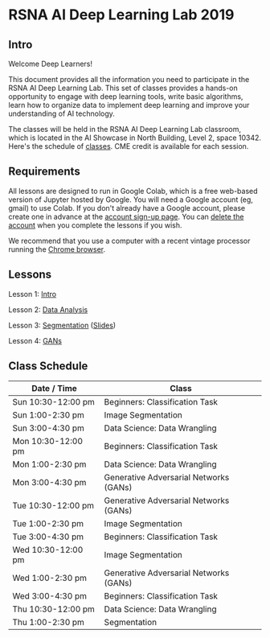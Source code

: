 
# RSNA AI Deep Learning Lab 2019

## Intro

Welcome Deep Learners!  

This document provides all the information you need to participate in the RSNA AI Deep Learning Lab. This set of classes provides a hands-on opportunity to engage with deep learning tools, write basic algorithms, learn how to organize data to implement deep learning and improve your understanding of AI technology. 

The classes will be held in the RSNA AI Deep Learning Lab classroom, which is located in the AI Showcase in North Building, Level 2, space 10342. Here's the schedule of [classes](#class-schedule). CME credit is available for each session.


## Requirements

All lessons are designed to run in Google Colab, which is a free web-based version of Jupyter hosted by Google. You will need a Google account (eg, gmail) to use Colab. If you don't already have a Google account, please create one in advance at the [account sign-up page](https://accounts.google.com/signup/v2/webcreateaccount?flowName=GlifWebSignIn&flowEntry=SignUp). You can [delete the account](https://support.google.com/accounts/answer/32046?hl=en) when you complete the lessons if you wish. 

We recommend that you use a computer with a recent vintage processor running the [Chrome browser](https://www.google.com/chrome/). 

## Lessons

Lesson 1: [Intro](https://colab.research.google.com/github/RSNA/AI-Deep-Learning-Lab/blob/master/IntrotoDeepLearning.ipynb)

Lesson 2: [Data Analysis](https://colab.research.google.com/github/ImagingInformatics/machine-learning/blob/master/SiiM2019/MLcourse_Notebook_1_update.ipynb)

Lesson 3: [Segmentation](https://colab.research.google.com/github/fangyi-mdai/rsna-2019-segmentation/blob/master/brain_segmentation.ipynb) ([Slides](http://segmentation.iradiology.org))

Lesson 4: [GANs](https://colab.research.google.com/github/RSNA/AI-Deep-Learning-Lab/blob/master/DeepLearningLab-BasicGAN.ipynb)


## Class Schedule

| Date / Time | Class |
| --- | --- |
| Sun 10:30-12:00 pm | Beginners: Classification Task |
| Sun 1:00-2:30 pm | Image Segmentation |
| Sun 3:00-4:30 pm | Data Science: Data Wrangling |
| Mon 10:30-12:00 pm | Beginners: Classification Task |
| Mon 1:00-2:30 pm | Data Science: Data Wrangling |
| Mon 3:00-4:30 pm | Generative Adversarial Networks (GANs) |
| Tue 10:30-12:00 pm | Generative Adversarial Networks (GANs) |
| Tue 1:00-2:30 pm | Image Segmentation |
| Tue 3:00-4:30 pm | Beginners: Classification Task |
| Wed 10:30-12:00 pm | Image Segmentation |
| Wed 1:00-2:30 pm | Generative Adversarial Networks (GANs) |
| Wed 3:00-4:30 pm | Beginners: Classification Task |
| Thu 10:30-12:00 pm | Data Science: Data Wrangling |
| Thu 1:00-2:30 pm | Segmentation |

	
